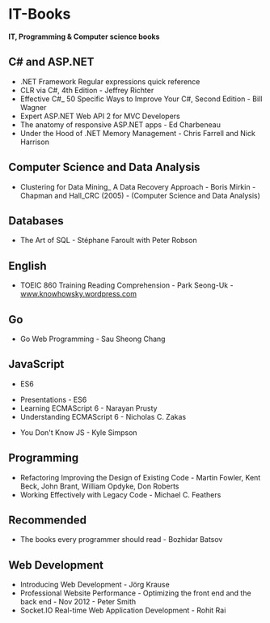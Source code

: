 # IT-Books
**IT, Programming &amp; Computer science books**

## C# and ASP.NET

* .NET Framework Regular expressions quick reference
* CLR via C#, 4th Edition - Jeffrey Richter
* Effective C#_ 50 Specific Ways to Improve Your C#, Second Edition - Bill Wagner
* Expert ASP.NET Web API 2 for MVC Developers
* The anatomy of responsive ASP.NET apps - Ed Charbeneau
* Under the Hood of .NET Memory Management - Chris Farrell and Nick Harrison

## Computer Science and Data Analysis

* Clustering for Data Mining_ A Data Recovery Approach - Boris Mirkin - Chapman and Hall_CRC (2005) - (Computer Science and Data Analysis)

## Databases

* The Art of SQL - Stéphane Faroult with Peter Robson

## English

* TOEIC 860 Training Reading Comprehension - Park Seong-Uk - www.knowhowsky.wordpress.com

## Go

* Go Web Programming - Sau Sheong Chang

## JavaScript

* ES6

- Presentations - ES6
- Learning ECMAScript 6 - Narayan Prusty
- Understanding ECMAScript 6 - Nicholas C. Zakas

* You Don't Know JS - Kyle Simpson


## Programming

* Refactoring Improving the Design of Existing Code - Martin Fowler, Kent Beck, John Brant, William Opdyke, Don Roberts
* Working Effectively with Legacy Code - Michael C. Feathers

## Recommended

* The books every programmer should read - Bozhidar Batsov

## Web Development

* Introducing Web Development - Jörg Krause
* Professional Website Performance - Optimizing the front end and the back end - Nov 2012 - Peter Smith
* Socket.IO Real-time Web Application Development - Rohit Rai
